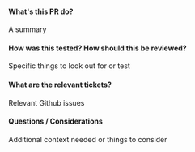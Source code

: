 #### What's this PR do?
A summary

#### How was this tested? How should this be reviewed?
Specific things to look out for or test

#### What are the relevant tickets?
Relevant Github issues

#### Questions / Considerations
Additional context needed or things to consider
